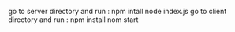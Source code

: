 go to server directory  and run :
npm intall
node index.js
go to client directory and run  :
npm install
nom start
